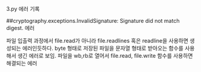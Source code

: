 3.py 에러 기록

##cryptography.exceptions.InvalidSignature: Signature did not match digest. 에러

파일 입출력 과정에서 file.read가 아니라 file.readlines 혹은 readline을 사용하면 생성되는 에러인듯하다.
byte 형태로 저장된 파일을 문자열 형태로 받아오는 함수를 사용해서 생긴 에러로 보임.
파일을 wb,rb로 열어서 file.read, file.write 함수를 사용하면 해결되는 에러